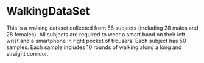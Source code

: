 # WalkingDataSet
This is a walking dataset collected from 56 subjects (including 28 males and 28 females).  All subjects are required to wear a smart band on their left wrist and a smartphone in right pocket of trousers. Each subject has 50 samples. Each sample includes 10 rounds of walking along a long and straight corridor. 
